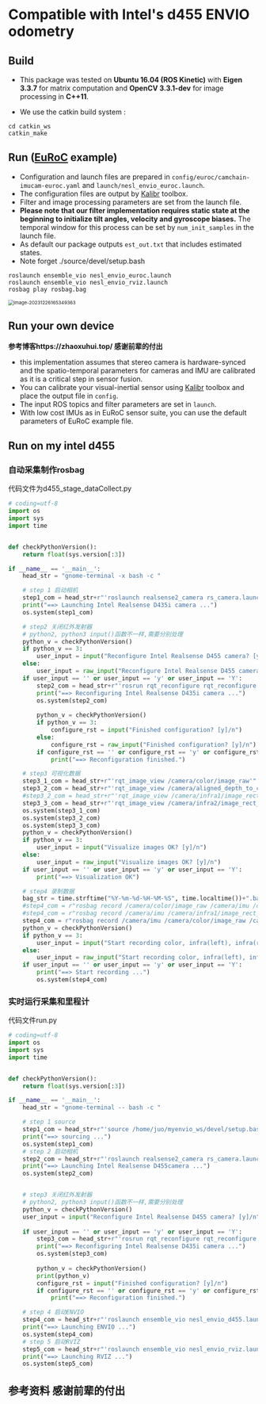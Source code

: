 # Compatible with Intel's d455 ENVIO odometry

## Build

- This package was tested on **Ubuntu 16.04 (ROS Kinetic)** with **Eigen 3.3.7** for matrix computation and **OpenCV 3.3.1-dev** for image processing in **C++11**.

- We use the catkin build system :

```
cd catkin_ws
catkin_make
```

## Run ([EuRoC](https://projects.asl.ethz.ch/datasets/doku.php?id=kmavvisualinertialdatasets) example)

- Configuration and launch files are prepared in `config/euroc/camchain-imucam-euroc.yaml` and `launch/nesl_envio_euroc.launch`.
- The configuration files are output by [Kalibr](https://github.com/ethz-asl/kalibr) toolbox.
- Filter and image processing parameters are set from the launch file.
- **Please note that our filter implementation requires static state at the beginning to initialize tilt angles, velocity and gyroscope biases.** The temporal window for this process can be set by `num_init_samples` in the launch file.
- As default our package outputs `est_out.txt` that includes estimated states.
- Note forget  ./source/devel/setup.bash

```
roslaunch ensemble_vio nesl_envio_euroc.launch
roslaunch ensemble_vio nesl_envio_rviz.launch
rosbag play rosbag.bag
```

<img src="https://telegraph-image-6yo.pages.dev/file/ff6a66bda4376279253a8.png" alt="image-20231226165349363" style="zoom:67%;" />

## Run your own device

**参考博客https://zhaoxuhui.top/ 感谢前辈的付出**

- this implementation assumes that stereo camera is hardware-synced and the spatio-temporal parameters for cameras and IMU are calibrated as it is a critical step in sensor fusion.
- You can calibrate your visual-inertial sensor using [Kalibr](https://github.com/ethz-asl/kalibr) toolbox and place the output file in `config`.
- The input ROS topics and filter parameters are set in `launch`.
- With low cost IMUs as in EuRoC sensor suite, you can use the default parameters of EuRoC example file.

## Run on my intel d455

### 自动采集制作rosbag

代码文件为d455_stage_dataCollect.py

```python
# coding=utf-8
import os
import sys
import time


def checkPythonVersion():
    return float(sys.version[:3])

if __name__ == '__main__':
    head_str = "gnome-terminal -x bash -c "

    # step 1 启动相机
    step1_com = head_str+r"'roslaunch realsense2_camera rs_camera.launch'"
    print("==> Launching Intel Realsense D435i camera ...")
    os.system(step1_com)

    # step2 关闭红外发射器
    # python2, python3 input()函数不一样,需要分别处理
    python_v = checkPythonVersion()
    if python_v == 3:
        user_input = input("Reconfigure Intel Realsense D455 camera? [y]/n")
    else:
        user_input = raw_input("Reconfigure Intel Realsense D455 camera? [y]/n")
    if user_input == '' or user_input == 'y' or user_input == 'Y':
        step2_com = head_str+r"'rosrun rqt_reconfigure rqt_reconfigure'"
        print("==> Reconfiguring Intel Realsense D435i camera ...")
        os.system(step2_com)
    
        python_v = checkPythonVersion()
        if python_v == 3:
            configure_rst = input("Finished configuration? [y]/n")
        else:
            configure_rst = raw_input("Finished configuration? [y]/n")
        if configure_rst == '' or configure_rst == 'y' or configure_rst == 'Y':
            print("==> Reconfiguration finished.")

    # step3 可视化数据
    step3_1_com = head_str+r"'rqt_image_view /camera/color/image_raw'"
    step3_2_com = head_str+r"'rqt_image_view /camera/aligned_depth_to_color/image_raw'"
    #step3_2_com = head_str+r"'rqt_image_view /camera/infra1/image_rect_raw'"
    step3_3_com = head_str+r"'rqt_image_view /camera/infra2/image_rect_raw'"
    os.system(step3_1_com)
    os.system(step3_2_com)
    os.system(step3_3_com)
    python_v = checkPythonVersion()
    if python_v == 3:
        user_input = input("Visualize images OK? [y]/n")
    else:
        user_input = raw_input("Visualize images OK? [y]/n")
    if user_input == '' or user_input == 'y' or user_input == 'Y':
        print("==> Visualization OK")

    # step4 录制数据
    bag_str = time.strftime("%Y-%m-%d-%H-%M-%S", time.localtime())+".bag"
    #step4_com = r"rosbag record /camera/color/image_raw /camera/imu /camera/infra1/image_rect_raw /camera/infra2/image_rect_raw -O "+bag_str
    #step4_com = r"rosbag record /camera/imu /camera/infra1/image_rect_raw /camera/infra2/image_rect_raw -O "+bag_str
    step4_com = r"rosbag record /camera/imu /camera/color/image_raw /camera/aligned_depth_to_color/image_raw -O "+bag_str
    python_v = checkPythonVersion()
    if python_v == 3:
        user_input = input("Start recording color, infra(left), infra(red) and IMU stream? [y]/n")
    else:
        user_input = raw_input("Start recording color, infra(left), infra(red) and IMU stream? [y]/n")
    if user_input == '' or user_input == 'y' or user_input == 'Y':
        print("==> Start recording ...")
        os.system(step4_com)

```

### 实时运行采集和里程计

代码文件run.py

```python
# coding=utf-8
import os
import sys
import time


def checkPythonVersion():
    return float(sys.version[:3])

if __name__ == '__main__':
    head_str = "gnome-terminal -- bash -c "

    # step 1 source
    step1_com = head_str+r"'source /home/juo/myenvio_ws/devel/setup.bash'"
    print("==> sourcing ...")
    os.system(step1_com)
    # step 2 启动相机
    step2_com = head_str+r"'roslaunch realsense2_camera rs_camera.launch'"
    print("==> Launching Intel Realsense D455camera ...")
    os.system(step2_com)


    # step3 关闭红外发射器
    # python2, python3 input()函数不一样,需要分别处理
    python_v = checkPythonVersion()
    user_input = input("Reconfigure Intel Realsense D455 camera? [y]/n")
 
    if user_input == '' or user_input == 'y' or user_input == 'Y':
        step3_com = head_str+r"'rosrun rqt_reconfigure rqt_reconfigure'"
        print("==> Reconfiguring Intel Realsense D435i camera ...")
        os.system(step3_com)
    
        python_v = checkPythonVersion()
        print(python_v)
        configure_rst = input("Finished configuration? [y]/n")
        if configure_rst == '' or configure_rst == 'y' or configure_rst == 'Y':
            print("==> Reconfiguration finished.")

    # step 4 启动ENVIO
    step4_com = head_str+r"'roslaunch ensemble_vio nesl_envio_d455.launch'"
    print("==> Launching ENVIO ...")
    os.system(step4_com)
    # step 5 启动RVIZ
    step5_com = head_str+r"'roslaunch ensemble_vio nesl_envio_rviz.launch'"
    print("==> Launching RVIZ ...")
    os.system(step5_com)


```

## 参考资料 感谢前辈的付出

[1]:https://zhaoxuhui.top/blog/2020/09/09/intel-realsense-d435i-installation-and-use.html
[2]:https://www.mouser.cn/applications/getting-started-with-realsense-d455/

[3]:https://zhaoxuhui.top/blog/2021/11/21/script-for-data-collection-and-postprocessing-with-d435i.html

[4]:https://zhaoxuhui.top/blog/2020/09/25/intel-realsense-D435i-ROS-API-notes.html
